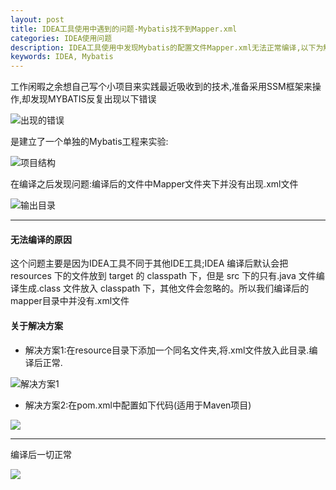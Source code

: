 ```yaml
---
layout: post
title: IDEA工具使用中遇到的问题-Mybatis找不到Mapper.xml
categories: IDEA使用问题
description: IDEA工具使用中发现Mybatis的配置文件Mapper.xml无法正常编译,以下为解决方案
keywords: IDEA, Mybatis
---
```

工作闲暇之余想自己写个小项目来实践最近吸收到的技术,准备采用SSM框架来操作,却发现MYBATIS反复出现以下错误

![出现的错误](https://i.imgur.com/eQ4VOHM.png)
 
是建立了一个单独的Mybatis工程来实验:

![项目结构](https://i.imgur.com/T5kUB7K.png)

在编译之后发现问题:编译后的文件中Mapper文件夹下并没有出现.xml文件

![输出目录](https://i.imgur.com/mPvvuJW.png)

----------

#### 无法编译的原因

这个问题主要是因为IDEA工具不同于其他IDE工具;IDEA 编译后默认会把 resources 下的文件放到 target 的 classpath 下，但是 src 下的只有.java 文件编译生成.class 文件放入 classpath 下，其他文件会忽略的。所以我们编译后的mapper目录中并没有.xml文件

#### 关于解决方案
- 解决方案1:在resource目录下添加一个同名文件夹,将.xml文件放入此目录.编译后正常.

 ![解决方案1](https://i.imgur.com/fyk2EQs.png)

- 解决方案2:在pom.xml中配置如下代码(适用于Maven项目)

![](https://i.imgur.com/ItSjudr.png)

----------
编译后一切正常

![](https://i.imgur.com/KtaJTj6.png)


